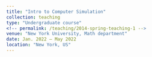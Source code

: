 ```yaml
---
title: "Intro to Computer Simulation"
collection: teaching
type: "Undergraduate course"
<!-- permalink: /teaching/2014-spring-teaching-1 -->
venue: "New York University, Math department"
date: Jan. 2022 – May 2022
location: "New York, US"
---
```


<!-- This is a description of a teaching experience. You can use markdown like any other post.

Heading 1
======

Heading 2
======

Heading 3
====== -->

